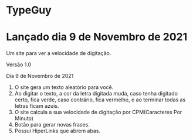# TypeGuy
# Lançado dia 9 de Novembro de 2021
Um site para ver a velocidade de digitação.

Versão 1.0

Dia 9 de Novembro de 2021

1. O site gera um texto aleatório para você.
2. Ao digitar o texto, a cor da letra digitada muda, caso tenha digitado certo, fica verde, caso contrário, fica vermelho, e ao terminar todas as letras ficam azuis.
3. O site calcula a sua velocidade de digitação por CPM(Caracteres Por Minuto)
4. Botão para gerar novas frases.
5. Possui HiperLinks que abrem abas.
